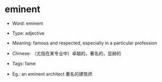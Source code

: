 # eminent

- Word: eminent

- Type: adjective
- Meaning: famous and respected, especially in a particular profession
- Chinese: （尤指在某专业中）卓越的，著名的，显赫的
- Tags: fame
- Eg.: an eminent architect 著名的建筑师

